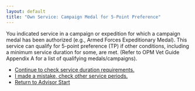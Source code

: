 ```yaml
---
layout: default
title: "Own Service: Campaign Medal for 5-Point Preference"
---
```


You indicated service in a campaign or expedition for which a campaign medal has been authorized (e.g., Armed Forces Expeditionary Medal). This service can qualify for 5-point preference (TP) if other conditions, including a minimum service duration for some, are met. (Refer to OPM Vet Guide Appendix A for a list of qualifying medals/campaigns).

*   [Continue to check service duration requirements.](./ownservice_tp_24month_rule_check.md)
*   [I made a mistake, check other service periods.](./ownservice_nodisability_nossps_checkserviceperiod.md)
*   [Return to Advisor Start](./start.md)
